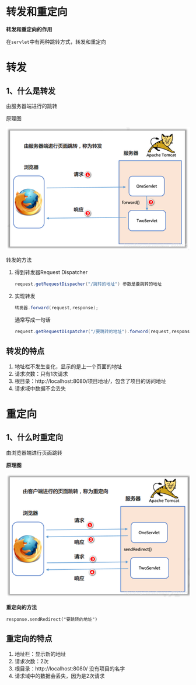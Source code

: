# 转发和重定向

**转发和重定向的作用**

在`servlet`中有两种跳转方式，转发和重定向

# 转发

## 1、什么是转发

由服务器端进行的跳转

原理图

![在这里插入图片描述](%E8%BD%AC%E5%8F%91%E5%92%8C%E9%87%8D%E5%AE%9A%E5%90%91.assets/20190319151923309.png)

转发的方法

1. 得到转发器Request Dispatcher

   ```java
   request.getRequestDispacher("/跳转的地址") 参数是要跳转的地址
   ```

2. 实现转发

   ```java
   转发器.forward(request,response);
   ```

   通常写成一句话

   ```java
   request.getRequestDispatcher("/要跳转的地址").forword(request,response);
   ```

## 转发的特点

1. 地址栏不发生变化，显示的是上一个页面的地址
2. 请求次数：只有1次请求
3. 根目录：http://localhost:8080/项目地址/，包含了项目的访问地址
4. 请求域中数据不会丢失

# 重定向

## 1、什么时重定向

由浏览器端进行页面跳转

**原理图**

![在这里插入图片描述](%E8%BD%AC%E5%8F%91%E5%92%8C%E9%87%8D%E5%AE%9A%E5%90%91.assets/20190319152231556.png)

**重定向的方法**

`response.sendRedirect("要跳转的地址")`

## **重定向的特点**

1. 地址栏：显示新的地址
2. 请求次数：2次
3. 根目录：http://localhost:8080/ 没有项目的名字
4. 请求域中的数据会丢失，因为是2次请求

